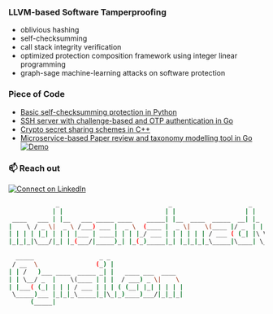 ### LLVM-based Software Tamperproofing

- oblivious hashing
- self-checksumming
- call stack integrity verification
- optimized protection composition framework using integer linear programming
- graph-sage machine-learning attacks on software protection


### Piece of Code

- [Basic self-checksumming protection in Python](https://github.com/mr-ma/basic-self-checksumming)
- [SSH server with challenge-based and OTP authentication in Go](https://github.com/mr-ma/ssh-secret-disperser)
- [Crypto secret sharing schemes in C++](https://github.com/mr-ma/secret-sharing)
- [Microservice-based Paper review and taxonomy modelling tool in Go](https://github.com/mr-ma/paper-review-go)
   [![Demo](https://img.youtube.com/vi/na_DjN1tdc4/0.jpg)](https://www.youtube.com/watch?v=na_DjN1tdc4)   



### 📫 Reach out

[![Connect on LinkedIn](https://img.shields.io/badge/--linkedin?label=LinkedIn&logo=LinkedIn&style=social)](https://www.linkedin.com/in/mahmadvand)
```bash
             _                              _                     _       
            | |                            | |                   | |      
 ____   ___ | |__   ___ _____ ____    _____| |__  ____  _____  __| |_   _ 
|    \ / _ \|  _ \ /___) ___ |  _ \  (____ |  _ \|    \(____ |/ _  | | | |
| | | | |_| | | | |___ | ____| | | |_/ ___ | | | | | | / ___ ( (_| |\ V / 
|_|_|_|\___/|_| |_(___/|_____)_| |_(_)_____|_| |_|_|_|_\_____|\____| \_/  
                                                                          
  _____                  _ _                                              
 / __  \                (_) |                                             
| | /   )___ ____  _____ _| |   ____ ___  ____                            
| | \__/ _  |    \(____ | | |  / ___) _ \|    \                           
| |___( (_| | | | / ___ | | | ( (__| |_| | | | |                          
 \_____)___ |_|_|_\_____|_|\_|_)____)___/|_|_|_|                          
      (_____|                                                             
```
